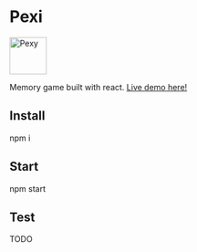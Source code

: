 # Pexi

<p align="left">
<img width="65" height="65" alt="Pexy" src="https://pexy.netlify.app/assets/logo.svg"></p>

Memory game built with react. [Live demo here!](https://pexy.netlify.app/ )







## Install
npm i 

## Start
npm start

## Test
TODO